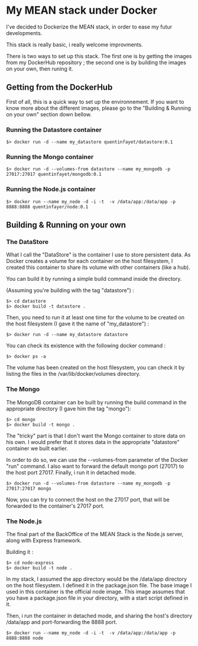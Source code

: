 # My MEAN stack under Docker

I've decided to Dockerize the MEAN stack, in order to ease my futur developments.

This stack is really basic, i really welcome improvments.

There is two ways to set up this stack. The first one is by getting the images from my DockerHub repository ; the second one is by building the images on your own, then runing it.

## Getting from the DockerHub

First of all, this is a quick way to set up the environnement. If you want to know more about the different images, please go to the "Building & Running on your own" section down bellow.

### Running the Datastore container

```shell
$> docker run -d --name my_datastore quentinfayet/datastore:0.1
```

### Running the Mongo container 

```shell
$> docker run -d --volumes-from datastore --name my_mongodb -p 27017:27017 quentinfayet/mongodb:0.1
```

### Running the Node.js container

```shell
$> docker run --name my_node -d -i -t  -v /data/app:/data/app -p 8888:8888 quentinfayer/node:0.1
```

## Building & Running on your own

### The DataStore

What I call the "DataStore" is the container I use to store persistent data. As Docker creates a volume for each container on the host filesystem, I created this container to share its volume with other containers (like a hub).

You can build it by running a simple build command inside the directory.

(Assuming you're building with the tag "datastore") :

```shell
$> cd datastore
$> docker build -t datastore .
```

Then, you need to run it at least one time for the volume to be created on the host filesystem (I gave it the name of "my_datastore") :

```shell
$> docker run -d --name my_datastore datastore
```
You can check its existence with the following docker command : 

            
```shell
$> docker ps -a
```

The volume has been created on the host filesystem, you can check it by listing the files in the /var/lib/docker/volumes directory.

### The Mongo

The MongoDB container can be built by running the build command in the appropriate directory (I gave him the tag "mongo"):

```shell
$> cd mongo 
$> docker build -t mongo .
```

The "tricky" part is that I don't want the Mongo container to store data on his own. I would prefer that it stores data in the appropriate "datastore" container we built earlier.

In order to do so, we can use the --volumes-from parameter of the Docker "run" command. I also want to forward the default mongo port (27017) to the host port 27017. Finally, i run it in detached mode.

```shell
$> docker run -d --volumes-from datastore --name my_mongodb -p 27017:27017 mongo
```

Now, you can try to connect the host on the 27017 port, that will be forwarded to the container's 27017 port.

### The Node.js

The final part of the BackOffice of the MEAN Stack is the Node.js server, along with Express framework.

Building it :

```shell
$> cd node-express 
$> docker build -t node .
```

In my stack, I assumed the app directory would be the /data/app directory on the host filesystem. I defined it in the package.json file. The base image I used in this container is the official node image. This image assumes that you have a package.json file in your directory, with a start script defined in it.

Then, i run the container in detached mode, and sharing the host's directory /data/app and port-forwarding the 8888 port.

```shell
$> docker run --name my_node -d -i -t  -v /data/app:/data/app -p 8888:8888 node
```

